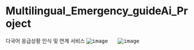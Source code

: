 # Multilingual_Emergency_guideAi_Project
다국어 응급상황 인식 및 연계 서비스 
<kbd>
![image](https://github.com/user-attachments/assets/935ca1fc-70cf-4a69-be83-a344bc19db66)
</kbd>
&emsp;
<kbd>
![image](https://github.com/user-attachments/assets/deb6d406-4517-410b-a191-f9ec91b48b58)
</kbd>
